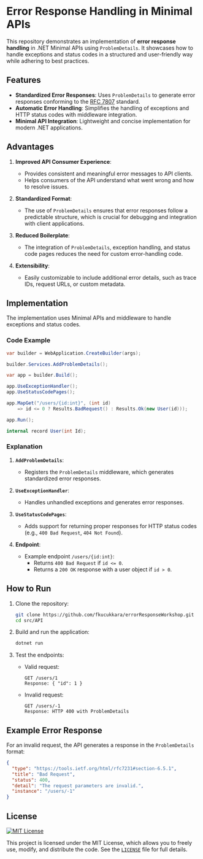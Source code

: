 # Error Response Handling in Minimal APIs

This repository demonstrates an implementation of **error response handling** in .NET Minimal APIs using `ProblemDetails`. It showcases how to handle exceptions and status codes in a structured and user-friendly way while adhering to best practices.

## Features
- **Standardized Error Responses**: Uses `ProblemDetails` to generate error responses conforming to the [RFC 7807](https://datatracker.ietf.org/doc/html/rfc7807) standard.
- **Automatic Error Handling**: Simplifies the handling of exceptions and HTTP status codes with middleware integration.
- **Minimal API Integration**: Lightweight and concise implementation for modern .NET applications.

## Advantages
1. **Improved API Consumer Experience**:
   - Provides consistent and meaningful error messages to API clients.
   - Helps consumers of the API understand what went wrong and how to resolve issues.

2. **Standardized Format**:
   - The use of `ProblemDetails` ensures that error responses follow a predictable structure, which is crucial for debugging and integration with client applications.

3. **Reduced Boilerplate**:
   - The integration of `ProblemDetails`, exception handling, and status code pages reduces the need for custom error-handling code.

4. **Extensibility**:
   - Easily customizable to include additional error details, such as trace IDs, request URLs, or custom metadata.

## Implementation
The implementation uses Minimal APIs and middleware to handle exceptions and status codes.

### Code Example
```csharp
var builder = WebApplication.CreateBuilder(args);

builder.Services.AddProblemDetails();

var app = builder.Build();

app.UseExceptionHandler();
app.UseStatusCodePages();

app.MapGet("/users/{id:int}", (int id)
    => id <= 0 ? Results.BadRequest() : Results.Ok(new User(id)));

app.Run();

internal record User(int Id);
```

### Explanation
1. **`AddProblemDetails`**:
   - Registers the `ProblemDetails` middleware, which generates standardized error responses.

2. **`UseExceptionHandler`**:
   - Handles unhandled exceptions and generates error responses.

3. **`UseStatusCodePages`**:
   - Adds support for returning proper responses for HTTP status codes (e.g., `400 Bad Request`, `404 Not Found`).

4. **Endpoint**:
   - Example endpoint `/users/{id:int}`:
     - Returns `400 Bad Request` if `id <= 0`.
     - Returns a `200 OK` response with a user object if `id > 0`.

## How to Run

1. Clone the repository:
   ```bash
   git clone https://github.com/fkucukkara/errorResponseWorkshop.git
   cd src/API
   ```

2. Build and run the application:
   ```bash
   dotnet run
   ```

3. Test the endpoints:
   - Valid request:
     ```
     GET /users/1
     Response: { "id": 1 }
     ```
   - Invalid request:
     ```
     GET /users/-1
     Response: HTTP 400 with ProblemDetails
     ```

## Example Error Response
For an invalid request, the API generates a response in the `ProblemDetails` format:

```json
{
  "type": "https://tools.ietf.org/html/rfc7231#section-6.5.1",
  "title": "Bad Request",
  "status": 400,
  "detail": "The request parameters are invalid.",
  "instance": "/users/-1"
}
```

## License
[![MIT License](https://img.shields.io/badge/license-MIT-blue.svg)](LICENSE)

This project is licensed under the MIT License, which allows you to freely use, modify, and distribute the code. See the [`LICENSE`](LICENSE) file for full details.
